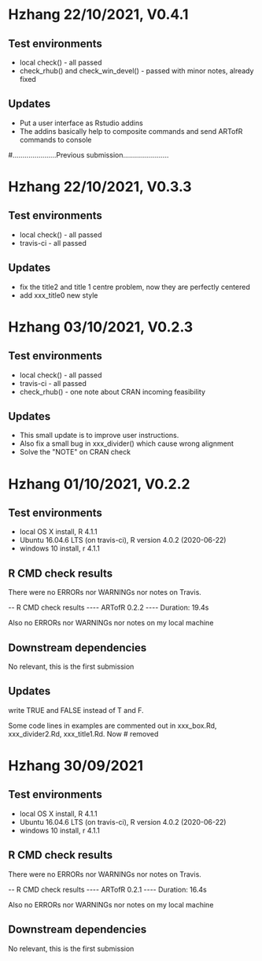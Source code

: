 # Hzhang 22/10/2021, V0.4.1

## Test environments
* local check() - all passed
* check_rhub() and check_win_devel() - passed with minor notes, already fixed

## Updates
* Put a user interface as Rstudio addins
* The addins basically help to composite commands and send ARTofR commands to console 


#......................Previous submission.......................

# Hzhang 22/10/2021, V0.3.3

## Test environments
* local check() - all passed
* travis-ci - all passed 

## Updates
* fix the title2 and title 1 centre problem, now they are perfectly centered
* add xxx_title0 new style

# Hzhang 03/10/2021, V0.2.3

## Test environments
* local check() - all passed
* travis-ci - all passed 
* check_rhub() - one note about CRAN incoming feasibility

## Updates
* This small update is to improve user instructions.
* Also fix a small bug in xxx_divider() which cause wrong alignment
* Solve the "NOTE" on CRAN check

# Hzhang 01/10/2021, V0.2.2

## Test environments
* local OS X install, R 4.1.1
* Ubuntu 16.04.6 LTS (on travis-ci), R version 4.0.2 (2020-06-22)
* windows 10 install, r 4.1.1

## R CMD check results
There were no ERRORs nor WARNINGs nor notes on Travis. 

-- R CMD check results ---- ARTofR 0.2.2 ----
Duration: 19.4s

Also no ERRORs nor WARNINGs nor notes on my local machine 

## Downstream dependencies
No relevant, this is the first submission

## Updates

write TRUE and FALSE instead of T and F. 

Some code lines in examples are commented out in xxx_box.Rd,
xxx_divider2.Rd, xxx_title1.Rd. Now # removed

# Hzhang 30/09/2021

## Test environments
* local OS X install, R 4.1.1
* Ubuntu 16.04.6 LTS (on travis-ci), R version 4.0.2 (2020-06-22)
* windows 10 install, r 4.1.1

## R CMD check results
There were no ERRORs nor WARNINGs nor notes on Travis. 

-- R CMD check results ---- ARTofR 0.2.1 ----
Duration: 16.4s

Also no ERRORs nor WARNINGs nor notes on my local machine 

## Downstream dependencies
No relevant, this is the first submission
